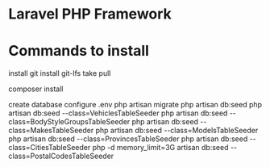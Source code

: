 # Laravel PHP Framework

# Commands to install

install git
install git-lfs
take pull

composer install

create database
configure .env
php artisan migrate
php artisan db:seed
php artisan db:seed --class=VehiclesTableSeeder
php artisan db:seed --class=BodyStyleGroupsTableSeeder
php artisan db:seed --class=MakesTableSeeder
php artisan db:seed --class=ModelsTableSeeder
php artisan db:seed --class=ProvincesTableSeeder
php artisan db:seed --class=CitiesTableSeeder
php -d memory_limit=3G artisan db:seed --class=PostalCodesTableSeeder